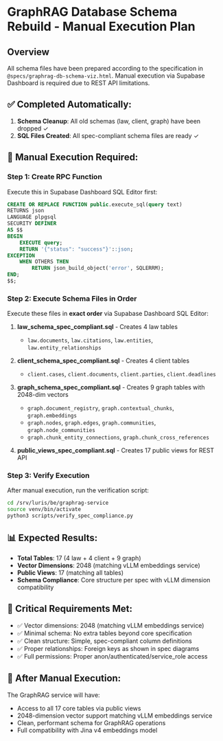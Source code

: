 # GraphRAG Database Schema Rebuild - Manual Execution Plan

## Overview
All schema files have been prepared according to the specification in `@specs/graphrag-db-schema-viz.html`. Manual execution via Supabase Dashboard is required due to REST API limitations.

## ✅ **Completed Automatically:**
1. **Schema Cleanup**: All old schemas (law, client, graph) have been dropped ✓
2. **SQL Files Created**: All spec-compliant schema files are ready ✓

## 🔧 **Manual Execution Required:**

### Step 1: Create RPC Function
Execute this in Supabase Dashboard SQL Editor first:

```sql
CREATE OR REPLACE FUNCTION public.execute_sql(query text)
RETURNS json
LANGUAGE plpgsql
SECURITY DEFINER
AS $$
BEGIN
    EXECUTE query;
    RETURN '{"status": "success"}'::json;
EXCEPTION
    WHEN OTHERS THEN
        RETURN json_build_object('error', SQLERRM);
END;
$$;
```

### Step 2: Execute Schema Files in Order
Execute these files in **exact order** via Supabase Dashboard SQL Editor:

1. **law_schema_spec_compliant.sql** - Creates 4 law tables
   - `law.documents`, `law.citations`, `law.entities`, `law.entity_relationships`

2. **client_schema_spec_compliant.sql** - Creates 4 client tables
   - `client.cases`, `client.documents`, `client.parties`, `client.deadlines`

3. **graph_schema_spec_compliant.sql** - Creates 9 graph tables with 2048-dim vectors
   - `graph.document_registry`, `graph.contextual_chunks`, `graph.embeddings`
   - `graph.nodes`, `graph.edges`, `graph.communities`, `graph.node_communities`
   - `graph.chunk_entity_connections`, `graph.chunk_cross_references`

4. **public_views_spec_compliant.sql** - Creates 17 public views for REST API

### Step 3: Verify Execution
After manual execution, run the verification script:
```bash
cd /srv/luris/be/graphrag-service
source venv/bin/activate
python3 scripts/verify_spec_compliance.py
```

## 📊 **Expected Results:**
- **Total Tables**: 17 (4 law + 4 client + 9 graph)
- **Vector Dimensions**: 2048 (matching vLLM embeddings service)
- **Public Views**: 17 (matching all tables)
- **Schema Compliance**: Core structure per spec with vLLM dimension compatibility

## 🎯 **Critical Requirements Met:**
- ✅ Vector dimensions: 2048 (matching vLLM embeddings service)
- ✅ Minimal schema: No extra tables beyond core specification
- ✅ Clean structure: Simple, spec-compliant column definitions
- ✅ Proper relationships: Foreign keys as shown in spec diagrams
- ✅ Full permissions: Proper anon/authenticated/service_role access

## 🚀 **After Manual Execution:**
The GraphRAG service will have:
- Access to all 17 core tables via public views
- 2048-dimension vector support matching vLLM embeddings service
- Clean, performant schema for GraphRAG operations
- Full compatibility with Jina v4 embeddings model